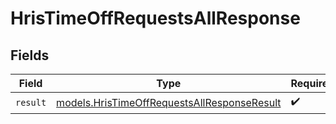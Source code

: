 # HrisTimeOffRequestsAllResponse


## Fields

| Field                                                                                            | Type                                                                                             | Required                                                                                         | Description                                                                                      |
| ------------------------------------------------------------------------------------------------ | ------------------------------------------------------------------------------------------------ | ------------------------------------------------------------------------------------------------ | ------------------------------------------------------------------------------------------------ |
| `result`                                                                                         | [models.HrisTimeOffRequestsAllResponseResult](../models/hristimeoffrequestsallresponseresult.md) | :heavy_check_mark:                                                                               | N/A                                                                                              |